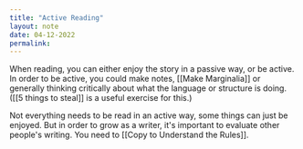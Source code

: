 ```yaml
---
title: "Active Reading"
layout: note
date: 04-12-2022
permalink:
---
```


When reading, you can either enjoy the story in a passive way, or be active. In order to be active, you could make notes, [[Make Marginalia]] or generally thinking critically about what the language or structure is doing. ([[5 things to steal]] is a useful exercise for this.)

Not everything needs to be read in an active way, some things can just be enjoyed. But in order to grow as a writer, it's important to evaluate other people's writing. You need to [[Copy to Understand the Rules]].